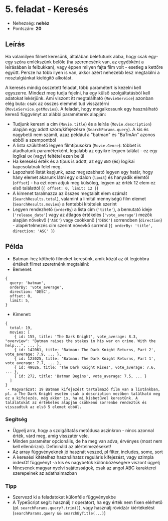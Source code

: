 # 5. feladat - Keresés
- Nehezség: **nehéz**
- Pontszám: **20**

## Leírás
Ha valamilyen filmet keresünk, általában belefutunk abba, hogy csak egy-egy szóra emlékszünk belőle (ha szerencsénk van, az egyébként a leírásában is felbukkan), vagy éppen milyen fajta film volt - esetleg a kettőre együtt. Persze ha több ilyen is van, akkor azért nehezebb lesz megtalálni a nosztalgiánkat kielégítő alkotást.

A keresés mindig összetett feladat, több paramétert is kezelni kell egyszerre. Mindezt meg tudja fejelni, ha egy külső szolgáltatásból kell adatokat lekérjünk. Ami viszont itt megtalálható (`MovieService`) azonban elég buta: csak az összes elemmel tud visszatérni (`MovieService.getMovies`). A feladat, hogy megalkossunk egy használható kereső függvényt az alábbi paraméterek alapján:
- Tudjunk keresni a cím (`Movie.title`) és a leírás (`Movie.description`) alapján egy adott szóra/kifejezésre (`SearchParams.query`). A kis és nagybetű nem számít, azaz például a "batman" és "BaTmAn" azonos ebből a szempontból
- A lista szűkíthető legyen filmtípusokra (`Movie.Genre`): többet is átadhatunk paraméterként, legalább az egyikre legyen találat - ez egy logikai `OR` (vagy) feltétel ezen belül
- Ha keresési érték és a típus is adott, az egy `AND` (és) logikai kapcsolatnak felel meg.
- Lapozható listát kapjunk, azaz megszabható legyen egy határ, hogy hány elemet akarunk látni egy oldalon (`limit`) és hanyadik elemtől (`offset`) - ha ezt nem adjuk meg külsőleg, legyen az érték 12 elem ez első találattól (`{ offset: 0, limit: 12 }`)
- A kimenet taralmazza az összes megtalált elem számát (`SearchResults.total`), valamint a limitál mennyiségű film elemet (`SearchResults.movies`) a fentebbi kitételek szerint
- Legyen rendezhető (`orderBy`) a lista cím (`'title'`), a bemutató ideje (`'release_date'`) vagy az átlagos értékelés (`'vote_average'`) mezők alapján növekvő (`'ASC'`) vagy csökkenő (`'DESC'`) sorrendben (`direction`) - alapértelmezés cím szerint növevkő sorrend (`{ orderBy: 'title', direction: 'ASC' }`)
## Példa
 - Batman-hez köthető filmeket keresünk, amik közül az öt legjobbra értékelt filmet szeretnénk megtalálni:
 - Bemenet:
```
{
  query: 'batman',
  orderBy: 'vote_average',
  direction: 'DESC',
  offset: 0,
  limit: 5,
}
```
 - Kimenet:
```
{
  total: 19,
  movies: [
    { id: 155, title: 'The Dark Knight', vote_average: 8.3, "overview": "Batman raises the stakes in his war on crime. With the help...", ... },
    { id: 142061, title: 'Batman: The Dark Knight Returns, Part 2', vote_average: 7.9, ... },
    { id: 123025, title: 'Batman: The Dark Knight Returns, Part 1', vote_average: 7.7, ... },
    { id: 49026, title: 'The Dark Knight Rises', vote_average: 7.6, ... },
    { id: 272, title: 'Batman Begins', vote_average: 7.5, ... }
  ]
}
 - Magyarázat: 19 Batman kifejezést tartalmazó film van a listánkban, pl. a The Dark Knight esetén csak a description mezőben található meg ez a kifejezés, még akkor is, ha mi kisbetűvel kerestünk. A találatokat az értékelés alapján csökkenő sorrenbe rendeztük és visszadtuk az első 5 elemet ebből.
```

### Segítség
- Ügyelj arra, hogy a szolgáltatás metódusa aszinkron - nincs azonnal érték, várd meg, amíg visszatér vele.
- Minden paraméter opcionális, de ha meg van adva, érvényes (most nem kell ellenőrizni). Definináld az alértelmezéseket!
- Az array függvényeknek jó hasznát veszed, pl filter, includes, some, sort
- A keresési kitételhez használhatsz reguláris kifejezést, vagy szimpla indexOf függvényt -a kis és nagybetűk különbőzéségére viszont ügyelj
- Nincsenek magyar nyelvi sajátosságok, csak az angol ABC karakterei szerepelnek az adathalmazban

### Tipp
- Szervezd ki a feladatokat különféle függvényekbe
- A TypeScript segít: használj `?` operátort, ha egy érték nem fixen elérhető (pl. `searchParams.query?.trim()`), vagy használj rövidzár kiértékelést (`searchParams.query && searchByTitle(...)`)